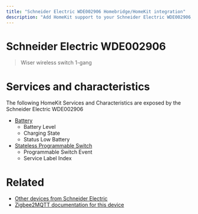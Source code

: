 ```yaml
---
title: "Schneider Electric WDE002906 Homebridge/HomeKit integration"
description: "Add HomeKit support to your Schneider Electric WDE002906, using Homebridge, Zigbee2MQTT and homebridge-z2m."
---
```

<!---
This file has been GENERATED using src/docgen/docgen.ts
DO NOT EDIT THIS FILE MANUALLY!
-->
# Schneider Electric WDE002906
> Wiser wireless switch 1-gang


# Services and characteristics
The following HomeKit Services and Characteristics are exposed by
the Schneider Electric WDE002906

* [Battery](../../battery.md)
  * Battery Level
  * Charging State
  * Status Low Battery
* [Stateless Programmable Switch](../../action.md)
  * Programmable Switch Event
  * Service Label Index


# Related
* [Other devices from Schneider Electric](../index.md#schneider_electric)
* [Zigbee2MQTT documentation for this device](https://www.zigbee2mqtt.io/devices/WDE002906.html)